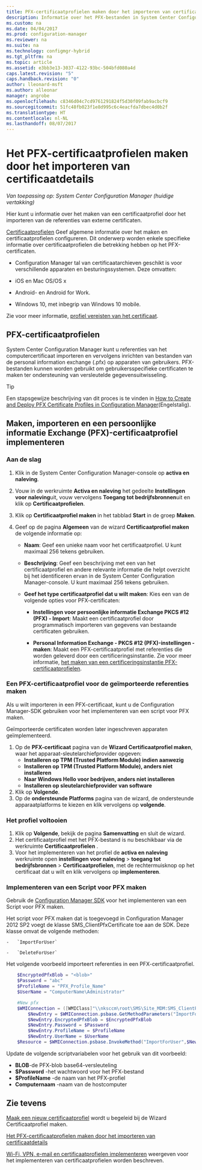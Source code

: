 ```yaml
---
title: PFX-certificaatprofielen maken door het importeren van certificaatdetails | Microsoft Docs
description: Informatie over het PFX-bestanden in System Center Configuration Manager gebruiken voor het genereren van gebruikersspecifieke certificaten die ondersteuning van versleutelde gegevensuitwisseling.
ms.custom: na
ms.date: 04/04/2017
ms.prod: configuration-manager
ms.reviewer: na
ms.suite: na
ms.technology: configmgr-hybrid
ms.tgt_pltfrm: na
ms.topic: article
ms.assetid: e3bb3e13-3037-4122-93bc-504bfd080a4d
caps.latest.revision: "5"
caps.handback.revision: "0"
author: lleonard-msft
ms.author: alleonar
manager: angrobe
ms.openlocfilehash: c8346d04c7cd9761291824f5d30f09fab9acbcf9
ms.sourcegitcommit: 51fc48fb023f1e8d995c6c4eacfda7dbec4d0b2f
ms.translationtype: HT
ms.contentlocale: nl-NL
ms.lasthandoff: 08/07/2017
---
```

# <a name="how-to-create-pfx-certificate-profiles-by-importing-certificate-details"></a>Het PFX-certificaatprofielen maken door het importeren van certificaatdetails

*Van toepassing op: System Center Configuration Manager (huidige vertakking)*


Hier kunt u informatie over het maken van een certificaatprofiel door het importeren van de referenties van externe certificaten.  

[Certificaatprofielen](../../protect/deploy-use/introduction-to-certificate-profiles.md) Geef algemene informatie over het maken en certificaatprofielen configureren. Dit onderwerp worden enkele specifieke informatie over certificaatprofielen die betrekking hebben op het PFX-certificaten.

-  Configuration Manager tal van certificaatarchieven geschikt is voor verschillende apparaten en besturingssystemen.  Deze omvatten:

 -   iOS en Mac OS/OS x
 -   Android- en Android for Work.
 -   Windows 10, met inbegrip van Windows 10 mobile.

Zie voor meer informatie, [profiel vereisten van het certificaat](../../protect/plan-design/prerequisites-for-certificate-profiles.md).

## <a name="pfx-certificate-profiles"></a>PFX-certificaatprofielen
System Center Configuration Manager kunt u referenties van het computercertificaat importeren en vervolgens inrichten van bestanden van de personal information exchange (.pfx) op apparaten van gebruikers. PFX-bestanden kunnen worden gebruikt om gebruikersspecifieke certificaten te maken ter ondersteuning van versleutelde gegevensuitwisseling.

> [!TIP]  
>  Een stapsgewijze beschrijving van dit proces is te vinden in [How to Create and Deploy PFX Certificate Profiles in Configuration Manager](http://blogs.technet.com/b/karanrustagi/archive/2015/09/01/how-to-create-and-deploy-pfx-certificate-profiles-in-configuration-manager.aspx)(Engelstalig).  

## <a name="create-import-and-deploy-a-personal-information-exchange-pfx-certificate-profile"></a>Maken, importeren en een persoonlijke informatie Exchange (PFX)-certificaatprofiel implementeren  

### <a name="get-started"></a>Aan de slag

1.  Klik in de System Center Configuration Manager-console op **activa en naleving**.  
2.  Vouw in de werkruimte **Activa en naleving** het gedeelte **Instellingen voor naleving**uit, vouw vervolgens **Toegang tot bedrijfsbronnen**uit en klik op **Certificaatprofielen**.  

3.  Klik op **Certificaatprofiel maken** in het tabblad **Start** in de groep **Maken**.

4.  Geef op de pagina **Algemeen** van de wizard **Certificaatprofiel maken** de volgende informatie op:  

    -   **Naam**: Geef een unieke naam voor het certificaatprofiel. U kunt maximaal 256 tekens gebruiken.  

    -   **Beschrijving**: Geef een beschrijving met een van het certificaatprofiel en andere relevante informatie die helpt overzicht bij het identificeren ervan in de System Center Configuration Manager-console. U kunt maximaal 256 tekens gebruiken.  

    -   **Geef het type certificaatprofiel dat u wilt maken**: Kies een van de volgende opties voor PFX-certificaten:  

        -   **Instellingen voor persoonlijke informatie Exchange PKCS #12 (PFX) - Import**: Maakt een certificaatprofiel door programmatisch importeren van gegevens van bestaande certificaten gebruiken.  

        -   **Personal Information Exchange - PKCS #12 (PFX)-instellingen - maken**: Maakt een PFX-certificaatprofiel met referenties die worden geleverd door een certificeringsinstantie.  Zie voor meer informatie, [het maken van een certificeringsinstantie PFX-certificaatprofielen](../../mdm/deploy-use/create-pfx-certificate-profiles.md).


### <a name="create-a-pfx-certificate-profile-for-the-imported-credentials"></a>Een PFX-certificaatprofiel voor de geïmporteerde referenties maken

Als u wilt importeren in een PFX-certificaat, kunt u de Configuration Manager-SDK gebruiken voor het implementeren van een script voor PFX maken. 

Geïmporteerde certificaten worden later ingeschreven apparaten geïmplementeerd.

1. Op de **PFX-certificaat** pagina van de **Wizard Certificaatprofiel maken**, waar het apparaat-sleutelarchiefprovider opgeven:
    -   **Installeren op TPM (Trusted Platform Module) indien aanwezig**  
    -   **Installeren op TPM (Trusted Platform Module), anders niet installeren** 
    -   **Naar Windows Hello voor bedrijven, anders niet installeren** 
    -   **Installeren op sleutelarchiefprovider van software** 
2. Klik op **Volgende**. 
3. Op de **ondersteunde Platforms** pagina van de wizard, de ondersteunde apparaatplatforms te kiezen en klik vervolgens op **volgende**.

### <a name="finish-the-profile"></a>Het profiel voltooien

1.  Klik op **Volgende**, bekijk de pagina **Samenvatting** en sluit de wizard.  
2.  Het certificaatprofiel met het PFX-bestand is nu beschikbaar via de werkruimte **Certificaatprofielen** . 
3.  Voor het implementeren van het profiel de **activa en naleving** werkruimte open **instellingen voor naleving** > **toegang tot bedrijfsbronnen** > **Certificaatprofielen**, met de rechtermuisknop op het certificaat dat u wilt en klik vervolgens op **implementeren**. 

### <a name="deploy-a-create-pfx-script"></a>Implementeren van een Script voor PFX maken

Gebruik de [Configuration Manager SDK](http://go.microsoft.com/fwlink/?LinkId=613525) voor het implementeren van een Script voor PFX maken. 

Het script voor PFX maken dat is toegevoegd in Configuration Manager 2012 SP2 voegt de klasse SMS_ClientPfxCertificate toe aan de SDK. Deze klasse omvat de volgende methoden:  

    -   `ImportForUser`  

    -   `DeleteForUser`  

Het volgende voorbeeld importeert referenties in een PFX-certificaatprofiel.

``` powershell
    $EncryptedPfxBlob = "<blob>"  
    $Password = "abc"  
    $ProfileName = "PFX_Profile_Name"  
    $UserName = "ComputerName\Administrator"  

    #New pfx  
    $WMIConnection = ([WMIClass]"\\nksccm\root\SMS\Site_MDM:SMS_ClientPfxCertificate")  
        $NewEntry = $WMIConnection.psbase.GetMethodParameters("ImportForUser")  
        $NewEntry.EncryptedPfxBlob = $EncryptedPfxBlob  
        $NewEntry.Password = $Password  
        $NewEntry.ProfileName = $ProfileName  
        $NewEntry.UserName = $UserName  
    $Resource = $WMIConnection.psbase.InvokeMethod("ImportForUser",$NewEntry,$null)  
```  

Update de volgende scriptvariabelen voor het gebruik van dit voorbeeld:  

   -   **BLOB**\-de PFX-blob base64-versleuteling  
   -   **$Password** -het wachtwoord voor het PFX-bestand  
   -   **$ProfileName** -de naam van het PFX-profiel  
   -   **Computernaam** -naam van de hostcomputer   

## <a name="see-also"></a>Zie tevens
[Maak een nieuw certificaatprofiel](../../protect/deploy-use/create-certificate-profiles.md) wordt u begeleid bij de Wizard Certificaatprofiel maken.

[Het PFX-certificaatprofielen maken door het importeren van certificaatdetails](../../mdm/deploy-use/create-pfx-certificate-profiles.md)

[Wi-Fi, VPN, e-mail en certificaatprofielen implementeren](../../protect/deploy-use/deploy-wifi-vpn-email-cert-profiles.md) weergeven voor het implementeren van certificaatprofielen worden beschreven.
